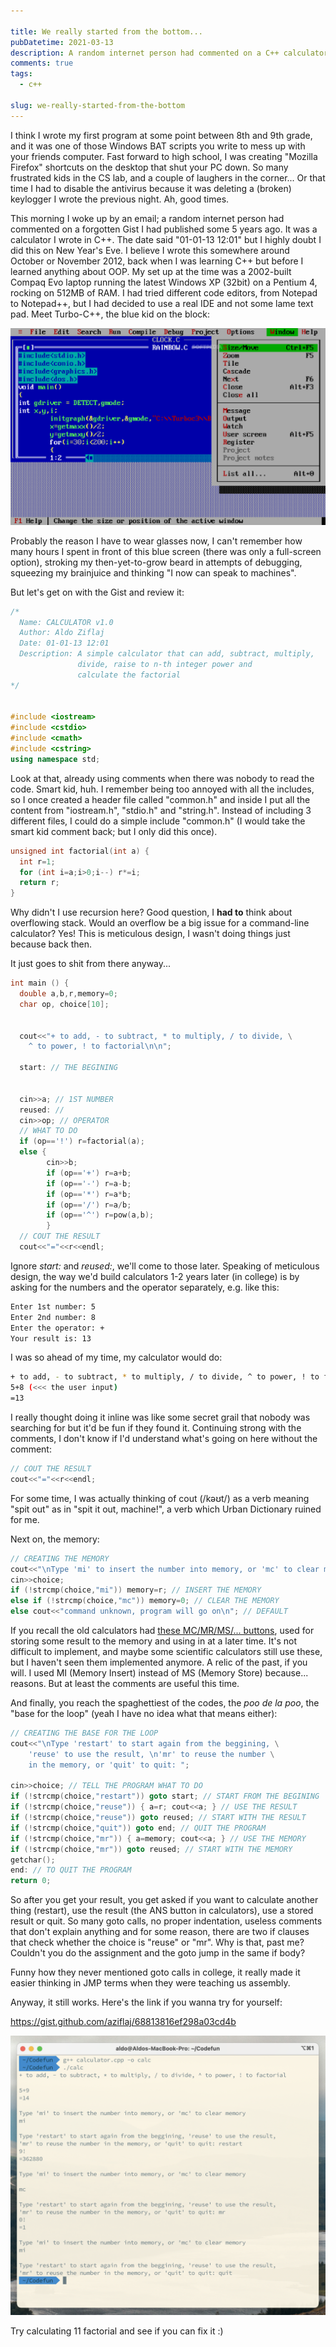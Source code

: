 ```yaml
---

title: We really started from the bottom...
pubDatetime: 2021-03-13
description: A random internet person had commented on a C++ calculator Gist I had published around 5 years ago and the memories cued in
comments: true
tags:
  - c++

slug: we-really-started-from-the-bottom
---
```


I think I wrote my first program at some point between 8th and 9th grade, and it was one of those Windows BAT scripts you write to mess up with your friends computer. Fast forward to high school, I was creating "Mozilla Firefox" shortcuts on the desktop that shut your PC down. So many frustrated kids in the CS lab, and a couple of laughers in the corner... Or that time I had to disable the antivirus because it was deleting a (broken) keylogger I wrote the previous night. Ah, good times.

This morning I woke up by an email; a random internet person had commented on a forgotten Gist I had published some 5 years ago. It was a calculator I wrote in C++. The date said "01-01-13 12:01" but I highly doubt I did this on New Year's Eve. I believe I wrote this somewhere around October or November 2012, back when I was learning C++ but before I learned anything about OOP. My set up at the time was a 2002-built Compaq Evo laptop running the latest Windows XP (32bit) on a Pentium 4, rocking on 512MB of RAM. I had tried different code editors, from Notepad to Notepad++, but I had decided to use a real IDE and not some lame text pad. Meet Turbo-C++, the blue kid on the block:

![blue-dabade-dabada](/assets/images/20210313/turboc.png)

Probably the reason I have to wear glasses now, I can't remember how many hours I spent in front of this blue screen (there was only a full-screen option), stroking my then-yet-to-grow beard in attempts of debugging, squeezing my brainjuice and thinking "I now can speak to machines".

But let's get on with the Gist and review it:

```cpp
/*
  Name: CALCULATOR v1.0
  Author: Aldo Ziflaj
  Date: 01-01-13 12:01
  Description: A simple calculator that can add, subtract, multiply,
               divide, raise to n-th integer power and
               calculate the factorial
*/


#include <iostream>
#include <cstdio>
#include <cmath>
#include <cstring>
using namespace std;
```

Look at that, already using comments when there was nobody to read the code. Smart kid, huh. I remember being too annoyed with all the includes, so I once created a header file called "common.h" and inside I put all the content from "iostream.h", "stdio.h" and "string.h". Instead of including 3 different files, I could do a simple include "common.h" (I would take the smart kid comment back; but I only did this once).

```cpp
unsigned int factorial(int a) {
  int r=1;
  for (int i=a;i>0;i--) r*=i;
  return r;
}
```

Why didn't I use recursion here? Good question, I **had to** think about overflowing stack. Would an overflow be a big issue for a command-line calculator? Yes! This is meticulous design, I wasn't doing things just because back then.

It just goes to shit from there anyway...

```cpp
int main () {
  double a,b,r,memory=0;
  char op, choice[10];


  cout<<"+ to add, - to subtract, * to multiply, / to divide, \
	^ to power, ! to factorial\n\n";

  start: // THE BEGINING


  cin>>a; // 1ST NUMBER
  reused: //
  cin>>op; // OPERATOR
  // WHAT TO DO
  if (op=='!') r=factorial(a);
  else {
        cin>>b;
        if (op=='+') r=a+b;
    	if (op=='-') r=a-b;
	    if (op=='*') r=a*b;
    	if (op=='/') r=a/b;
	    if (op=='^') r=pow(a,b);
	    }
  // COUT THE RESULT
  cout<<"="<<r<<endl;

```

Ignore _start:_ and _reused:_, we'll come to those later. Speaking of meticulous design, the way we'd build calculators 1-2 years later (in college) is by asking for the numbers and the operator separately, e.g. like this:

```bash
Enter 1st number: 5
Enter 2nd number: 8
Enter the operator: +
Your result is: 13
```

I was so ahead of my time, my calculator would do:

```bash
+ to add, - to subtract, * to multiply, / to divide, ^ to power, ! to factorial
5+8 (<<< the user input)
=13
```

I really thought doing it inline was like some secret grail that nobody was searching for but it'd be fun if they found it. Continuing strong with the comments, I don't know if I'd understand what's going on here without the comment:

```cpp
// COUT THE RESULT
cout<<"="<<r<<endl;
```

For some time, I was actually thinking of cout (/kəʊt/) as a verb meaning "spit out" as in "spit it out, machine!", a verb which Urban Dictionary ruined for me.

Next on, the memory:

```cpp
// CREATING THE MEMORY
cout<<"\nType 'mi' to insert the number into memory, or 'mc' to clear memory\n";
cin>>choice;
if (!strcmp(choice,"mi")) memory=r; // INSERT THE MEMORY
else if (!strcmp(choice,"mc")) memory=0; // CLEAR THE MEMORY
else cout<<"command unknown, program will go on\n"; // DEFAULT
```

If you recall the old calculators had [these MC/MR/MS/... buttons](https://www.quora.com/What-do-MC-MR-MS-M+-and-M-in-calculators-do), used for storing some result to the memory and using in at a later time. It's not difficult to implement, and maybe some scientific calculators still use these, but I haven't seen them implemented anymore. A relic of the past, if you will. I used MI (Memory Insert) instead of MS (Memory Store) because... reasons. But at least the comments are useful this time.

And finally, you reach the spaghettiest of the codes, the _poo de la poo_, the "base for the loop" (yeah I have no idea what that means either):

```cpp
// CREATING THE BASE FOR THE LOOP
cout<<"\nType 'restart' to start again from the beggining, \
	'reuse' to use the result, \n'mr' to reuse the number \
	in the memory, or 'quit' to quit: ";

cin>>choice; // TELL THE PROGRAM WHAT TO DO
if (!strcmp(choice,"restart")) goto start; // START FROM THE BEGINING
if (!strcmp(choice,"reuse")) { a=r; cout<<a; } // USE THE RESULT
if (!strcmp(choice,"reuse")) goto reused; // START WITH THE RESULT
if (!strcmp(choice,"quit")) goto end; // QUIT THE PROGRAM
if (!strcmp(choice,"mr")) { a=memory; cout<<a; } // USE THE MEMORY
if (!strcmp(choice,"mr")) goto reused; // START WITH THE MEMORY
getchar();
end: // TO QUIT THE PROGRAM
return 0;
```

So after you get your result, you get asked if you want to calculate another thing (restart), use the result (the ANS button in calculators), use a stored result or quit. So many goto calls, no proper indentation, useless comments that don't explain anything and for some reason, there are two if clauses that check whether the choice is "reuse" or "mr". Why is that, past me? Couldn't you do the assignment and the goto jump in the same if body?

Funny how they never mentioned goto calls in college, it really made it easier thinking in JMP terms when they were teaching us assembly.

Anyway, it still works. Here's the link if you wanna try for yourself:

https://gist.github.com/aziflaj/68813816ef298a03cd4b

![white-iterm-dont-care](/assets/images/20210313/output.png)

Try calculating 11 factorial and see if you can fix it :)
